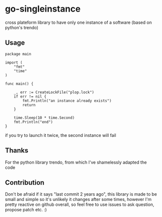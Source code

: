 # go-singleinstance
cross plateform library to have only one instance of a software (based on python's trendo)


## Usage

```
package main

import (
    "fmt"
    "time"
)

func main() {

    _, err := CreateLockFile("plop.lock")
    if err != nil {
        fmt.Println("an instance already exists")
        return
    }

    time.Sleep(10 * time.Second)
    fmt.Println("end")
}

```

if you try to launch it twice, the second instance will fail


## Thanks

For the python library trendo, from which I've shamelessly adapted the code

## Contribution

Don't be afraid if it says "last commit 2 years ago", this library is made to be small
and simple so it's unlikely it changes after some times, however I'm pretty reactive
on github overall, so feel free to use issues to ask question, propose patch etc. :)
